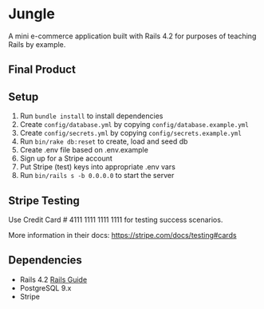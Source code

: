 # Jungle

A mini e-commerce application built with Rails 4.2 for purposes of teaching Rails by example.

## Final Product
<!-- **Main Scheduler Page**
!["Screenshot of Main Scheduler Page"](https://github.com/ife2015/scheduler/blob/master/docs/main-page.png)

**Input Details to Book Appointment**
!["Screenshot of filled in appointment"](https://github.com/ife2015/scheduler/blob/master/docs/filledindetails.png)

**Booked Appointment**
!["Screenshot of a booked appointment"](https://github.com/ife2015/scheduler/blob/master/docs/booked_details.png)

**Deleting booked appointment**
!["Screenshot of deleting booked appointment"](https://github.com/ife2015/scheduler/blob/master/docs/deleting_details.png) -->


## Setup

1. Run `bundle install` to install dependencies
2. Create `config/database.yml` by copying `config/database.example.yml`
3. Create `config/secrets.yml` by copying `config/secrets.example.yml`
4. Run `bin/rake db:reset` to create, load and seed db
5. Create .env file based on .env.example
6. Sign up for a Stripe account
7. Put Stripe (test) keys into appropriate .env vars
8. Run `bin/rails s -b 0.0.0.0` to start the server

## Stripe Testing

Use Credit Card # 4111 1111 1111 1111 for testing success scenarios.

More information in their docs: <https://stripe.com/docs/testing#cards>

## Dependencies

* Rails 4.2 [Rails Guide](http://guides.rubyonrails.org/v4.2/)
* PostgreSQL 9.x
* Stripe
